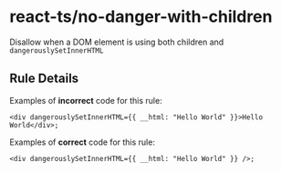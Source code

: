 # react-ts/no-danger-with-children

Disallow when a DOM element is using both children and `dangerouslySetInnerHTML`

## Rule Details

Examples of **incorrect** code for this rule:

```tsx
<div dangerouslySetInnerHTML={{ __html: "Hello World" }}>Hello World</div>;
```

Examples of **correct** code for this rule:

```tsx
<div dangerouslySetInnerHTML={{ __html: "Hello World" }} />;
```
